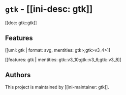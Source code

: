 # `gtk` - [[ini-desc: gtk]]

[[doc: gtk::gtk]]

## Features

[[uml: gtk | format: svg, mentities: gtk>;gtk>v3_4>]]

[[features: gtk | mentities: gtk::v3_10;gtk::v3_6;gtk::v3_8]]

## Authors

This project is maintained by [[ini-maintainer: gtk]].
